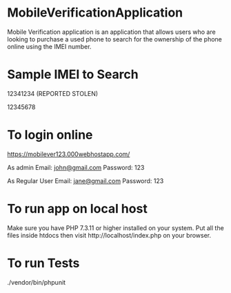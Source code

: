 # MobileVerificationApplication

Mobile Verification application is an application that allows users who are looking to purchase a used phone to search for the ownership of the phone online using the IMEI number.

# Sample IMEI to Search

12341234 (REPORTED STOLEN)

12345678

# To login online

https://mobilever123.000webhostapp.com/

As admin
Email: john@gmail.com
Password: 123

As Regular User
Email: jane@gmail.com
Password: 123

# To run app on local host

Make sure you have PHP 7.3.11 or higher installed on your system.
Put all the files inside htdocs then visit http://localhost/index.php on your browser.

# To run Tests

./vendor/bin/phpunit
